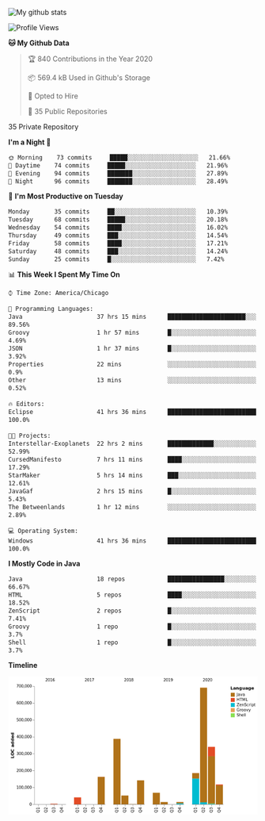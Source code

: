 ![My github stats](https://github-readme-stats.vercel.app/api?username=romvoid95&theme=gruvbox&include_all_commits=true&show_icons=true")

<!--START_SECTION:waka-->
![Profile Views](http://img.shields.io/badge/Profile%20Views-0-blue)

**🐱 My Github Data** 

> 🏆 840 Contributions in the Year 2020
 > 
> 📦 569.4 kB Used in Github's Storage 
 > 
> 💼 Opted to Hire
 > 
> 📜 35 Public Repositories 
 > 
35 Private Repository 
 > 
**I'm a Night 🦉** 

```text
🌞 Morning    73 commits     █████░░░░░░░░░░░░░░░░░░░░   21.66% 
🌆 Daytime    74 commits     █████░░░░░░░░░░░░░░░░░░░░   21.96% 
🌃 Evening    94 commits     ███████░░░░░░░░░░░░░░░░░░   27.89% 
🌙 Night      96 commits     ███████░░░░░░░░░░░░░░░░░░   28.49%

```
📅 **I'm Most Productive on Tuesday** 

```text
Monday       35 commits     ██░░░░░░░░░░░░░░░░░░░░░░░   10.39% 
Tuesday      68 commits     █████░░░░░░░░░░░░░░░░░░░░   20.18% 
Wednesday    54 commits     ████░░░░░░░░░░░░░░░░░░░░░   16.02% 
Thursday     49 commits     ███░░░░░░░░░░░░░░░░░░░░░░   14.54% 
Friday       58 commits     ████░░░░░░░░░░░░░░░░░░░░░   17.21% 
Saturday     48 commits     ███░░░░░░░░░░░░░░░░░░░░░░   14.24% 
Sunday       25 commits     █░░░░░░░░░░░░░░░░░░░░░░░░   7.42%

```


📊 **This Week I Spent My Time On** 

```text
⌚︎ Time Zone: America/Chicago

💬 Programming Languages: 
Java                     37 hrs 15 mins      ██████████████████████░░░   89.56% 
Groovy                   1 hr 57 mins        █░░░░░░░░░░░░░░░░░░░░░░░░   4.69% 
JSON                     1 hr 37 mins        █░░░░░░░░░░░░░░░░░░░░░░░░   3.92% 
Properties               22 mins             ░░░░░░░░░░░░░░░░░░░░░░░░░   0.9% 
Other                    13 mins             ░░░░░░░░░░░░░░░░░░░░░░░░░   0.52%

🔥 Editors: 
Eclipse                  41 hrs 36 mins      █████████████████████████   100.0%

🐱‍💻 Projects: 
Interstellar-Exoplanets  22 hrs 2 mins       █████████████░░░░░░░░░░░░   52.99% 
CursedManifesto          7 hrs 11 mins       ████░░░░░░░░░░░░░░░░░░░░░   17.29% 
StarMaker                5 hrs 14 mins       ███░░░░░░░░░░░░░░░░░░░░░░   12.61% 
JavaGaf                  2 hrs 15 mins       █░░░░░░░░░░░░░░░░░░░░░░░░   5.43% 
The Betweenlands         1 hr 12 mins        ░░░░░░░░░░░░░░░░░░░░░░░░░   2.89%

💻 Operating System: 
Windows                  41 hrs 36 mins      █████████████████████████   100.0%

```

**I Mostly Code in Java** 

```text
Java                     18 repos            ████████████████░░░░░░░░░   66.67% 
HTML                     5 repos             ████░░░░░░░░░░░░░░░░░░░░░   18.52% 
ZenScript                2 repos             █░░░░░░░░░░░░░░░░░░░░░░░░   7.41% 
Groovy                   1 repo              █░░░░░░░░░░░░░░░░░░░░░░░░   3.7% 
Shell                    1 repo              █░░░░░░░░░░░░░░░░░░░░░░░░   3.7%

```


**Timeline**

![Chart not found](https://raw.githubusercontent.com/ROMVoid95/ROMVoid95/master/charts/bar_graph.png) 


<!--END_SECTION:waka-->
